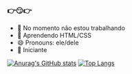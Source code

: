 ### 👉😏👉

- 🔭 No momento não estou trabalhando
- 🌱 Aprendendo HTML/CSS
- 😄 Pronouns: ele/dele
- 👀 Iniciante

 [![Anurag's GitHub stats](https://github-readme-stats.vercel.app/api?username=manobr6&show_icons=true&theme=radical)](https://github.com/anuraghazra/github-readme-stats)
 [![Top Langs](https://github-readme-stats.vercel.app/api/top-langs/?username=manobr6)](https://github.com/anuraghazra/github-readme-stats)
